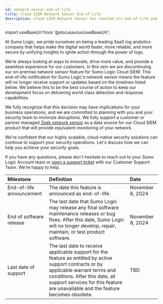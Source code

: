 ```yaml
---
id: network-sensor-end-of-life
title: Cloud SIEM Network Sensor End-of-Life
description: Cloud SIEM Network Sensor has reached its end-of-life and will no longer be supported.
---
```


<head>
 <meta name="robots" content="noindex" />
</head>

import useBaseUrl from '@docusaurus/useBaseUrl';

<!-- Article added by DOCS-527. -->

At Sumo Logic, we pride ourselves on being a leading SaaS log analytics company that helps make the digital world faster, more reliable, and more secure by unifying insights to ignite action through the power of logs.

We’re always looking at ways to innovate, drive more value, and provide a seamless experience for our customers. In this vein we are discontinuing our on-premise network sensor feature for Sumo Logic Cloud SIEM. This end-of-life notification for Sumo Logic's network sensor means the feature will no longer receive support or updates based on the timelines listed below. We believe this to be the best course of action to keep our development focus on delivering world class detection and response capabilities.

We fully recognize that this decision may have implications for your business operations, and we are committed to planning with you and your security team to minimize disruptions. We fully support a customer or partner managed [Zeek network sensor](/docs/cse/sensors/ingest-zeek-logs/) as a data source for our Cloud SIEM product that will provide equivalent monitoring of your network.

We're confident that our highly scalable, cloud-native security solutions can continue to support your security operations. Let's discuss how we can help you achieve your security goals.

If you have any questions, please don't hesitate to reach out to your Sumo Logic Account team or [open a support ticket](https://support.sumologic.com/support/s/) with our Customer Support Team. We're happy to help.

| Milestone | Definition | Date |
| :-- | :-- | :-- |
| End-of-life announcement | The date this feature is announced as end-of-life. | November 8, 2024 |
| End of software release | The last date that Sumo Logic may release any final software maintenance releases or bug fixes. After this date, Sumo Logic will no longer develop, repair, maintain, or test product software. | November 8, 2024 |
| Last date of support | The last date to receive applicable support for the feature as entitled by active support contracts or by applicable warrant terms and conditIons. After this date, all support services for this feature are unavailable and the feature becomes obsolete. | TBD |


